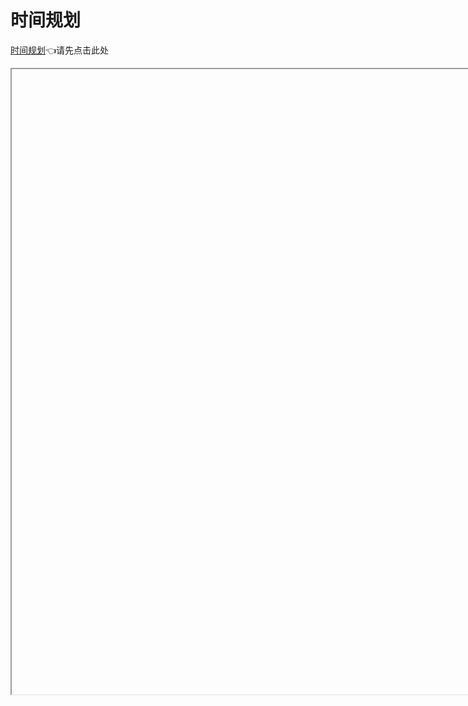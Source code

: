 <!--
 * @Author: 孙浩然
 * @Date: 2020-06-30 11:38:54
 * @LastEditors: 孙浩然
 * @LastEditTime: 2020-07-01 09:16:36
 * @FilePath: \Java-Point\docs\0.mindmaster\时间规划.md
 * @博客地址: 个人博客，如果各位客官觉得不错，请点个赞，谢谢。[地址](https://codefool0307.github.io/JavaScholar/#/)
--> 
# 时间规划

<a href="https://kdocs.cn/l/sSJrd6Kx4" target="mainFrame1">时间规划</a>👈请先点击此处
<iframe name="mainFrame1" style="width:1000px; height:1000px;">